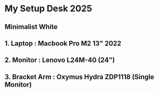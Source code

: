 # My Setup Desk 2025

## Minimalist White

## 1. Laptop : Macbook Pro M2 13" 2022
## 2. Monitor : Lenovo L24M-40 (24")
## 3. Bracket Arm : Oxymus Hydra ZDP1118 (Single Monitor)